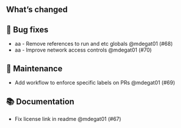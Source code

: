 ## What’s changed
## 🐛 Bug fixes

- aa - Remove references to run and etc globals @mdegat01 (#68)
- aa - Improve network access controls @mdegat01 (#70)

## 🧰 Maintenance

- Add workflow to enforce specific labels on PRs @mdegat01 (#69)

## 📚 Documentation

- Fix license link in readme @mdegat01 (#67)
